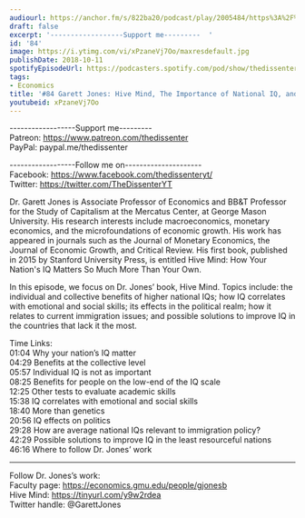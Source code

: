 ```yaml
---
audiourl: https://anchor.fm/s/822ba20/podcast/play/2005484/https%3A%2F%2Fd3ctxlq1ktw2nl.cloudfront.net%2Fproduction%2F2018-11-30%2F7706630-44100-2-75b759b203157.mp3
draft: false
excerpt: '------------------Support me---------  '
id: '84'
image: https://i.ytimg.com/vi/xPzaneVj7Oo/maxresdefault.jpg
publishDate: 2018-10-11
spotifyEpisodeUrl: https://podcasters.spotify.com/pod/show/thedissenter/episodes/84-Garett-Jones-Hive-Mind--The-Importance-of-National-IQ--and-Immigration-e2rn1c
tags:
- Economics
title: '#84 Garett Jones: Hive Mind, The Importance of National IQ, and Immigration'
youtubeid: xPzaneVj7Oo
---
```

<div class="timelinks">

------------------Support me---------  
Patreon: https://www.patreon.com/thedissenter  
PayPal: paypal.me/thedissenter

------------------Follow me on---------------------  
Facebook: https://www.facebook.com/thedissenteryt/  
Twitter: https://twitter.com/TheDissenterYT

Dr. Garett Jones is Associate Professor of Economics and BB&T Professor for the Study of Capitalism at the Mercatus Center, at George Mason University. His research interests include macroeconomics, monetary economics, and the microfoundations of economic growth. His work has appeared in journals such as the Journal of Monetary Economics, the Journal of Economic Growth, and Critical Review. His first book, published in 2015 by Stanford University Press, is entitled Hive Mind: How Your Nation's IQ Matters So Much More Than Your Own.

In this episode, we focus on Dr. Jones’ book, Hive Mind. Topics include: the individual and collective benefits of higher national IQs; how IQ correlates with emotional and social skills; its effects in the political realm; how it relates to current immigration issues; and possible solutions to improve IQ in the countries that lack it the most. 

Time Links:  
<time>01:04</time> Why your nation’s IQ matter        
<time>04:29</time> Benefits at the collective level      
<time>05:57</time> Individual IQ is not as important  
<time>08:25</time> Benefits for people on the low-end of the IQ scale  
<time>12:25</time> Other tests to evaluate academic skills          
<time>15:38</time> IQ correlates with emotional and social skills       
<time>18:40</time> More than genetics    
<time>20:56</time> IQ effects on politics   
<time>29:28</time> How are average national IQs relevant to immigration policy?  
<time>42:29</time> Possible solutions to improve IQ in the least resourceful nations  
<time>46:16</time> Where to follow Dr. Jones’ work

---

Follow Dr. Jones’s work:  
Faculty page: https://economics.gmu.edu/people/gjonesb  
Hive Mind: https://tinyurl.com/y9w2rdea  
Twitter handle: @GarettJones
</div>

